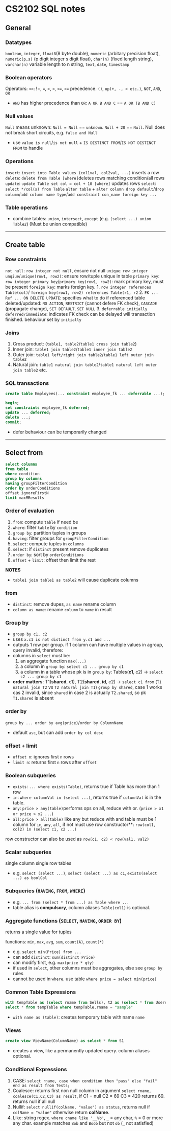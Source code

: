 # CS2102 SQL notes

## General
### Datatypes
`boolean`, `integer`, `float8`(8 byte double), `numeric` (arbitary precision float), `numeric(p,s)` (p digit integer s digit float), `char(n)` (fixed length string), `varchar(n)` variable length to n string, `text`, `date`, `timestamp`

### Boolean operators
Operators: `<>`: !=, `=`, `>`, `<`, `<=`, `>=`
precedence: `()`, `op(+, -, > etc.)`, `NOT`, `AND`, `OR`
- `AND` has higher precedence than `OR`: `A OR B AND C` == `A OR (B AND C)`

### Null values
`Null` means unknown: `Null = Null` == `unknown`. `Null + 20` == `Null`. Null does not break short circuits, e.g. `false and Null`
- use `value is null`/`is not null` + `IS DISTINCT FROM`/`IS NOT DISTINCT FROM` to handle
### Operations
`insert`: `insert into Table values (col1val, col2val, ...)` inserts a row
`delete`: `delete from Table [where]`deletes rows matching condition/all rows
`update`: `update Table set col = col + 10 [where]` updates rows
`select`: `select */col(s) from Table`
`alter table` + `alter column drop default`/`drop column`/`add column name type`/`add constraint con_name foreign key ...`

### Table operations
- combine tables: `union`, `intersect`, `except` (e.g. `(select ...) union Table2`) (Must be union compatible)
---

## Create table
### Row constraints
`not null`: `row integer not null`, ensure not null
`unique`: `row integer unqiue`/`unique(row1, row2)`: ensure row/tuple unique in table
`primary key`: `row integer primary key`/`primary key(row1, row2)`: mark primary key, must be present
`foreign key`: marks foreign key.
	1. `row integer references Table(col)`/ `foreign key(row1, row2) references Table(r1, r2`
	2. `FK ... Ref ... ON DELETE UPDATE`: specifies what to do if referenced table deleted/updated: `NO ACTION`, `RESTRICT` (cannot defere FK check), `CASCADE` (propagate change), `SET DEFAULT`, `SET NULL`
	3. `deferrable initially deferred/immediate`: indicates FK check can be delayed will transaction finished. behaviour set by `initially`

### Joins
1. Cross product: (`table1, table2`/`table1 cross join table2`)
2. Inner join: `table1 join table2`/`table1 inner join table2`
3. Outer join: `table1 left/right join table2`/`table1 left outer join table2`
4. Natural join: `table1 natural join table2`/`table1 natural left outer join table2` etc.

### SQL transactions
```sql
create table Employees(... constraint employee_fk ... deferrable ...);

begin;
set constraints employee_fk deferred;
update ... deferred;
delete ...;
commit;
```
- defer behaviour can be temporarily changed

---

## Select from
```sql
select columns
from table
where condition
group by columns
having groupFilterCondition
order by orderConditions
offset ignoreFirstN
limit maxMResults
```

### Order of evaluation
1. `from`: compute `table` if need be
2. `where`: filter `table` by `condition`
3. `group by`: partition tuples in groups
4. `having`: filter groups for `groupFilterCondition`
5. `select`: compute tuples in `columns`
6. `select`: if `distinct` present remove duplicates
7. `order by`: sort by `orderConditions`
8. `offset` + `limit`: offset then limit the rest

**NOTES**
- `table1 join table1 as table2` will cause duplicate columns

### from
- `distinct`: remove dupes, `as name` rename column
- `column as name`: rename `column` to `name` in result

### Group by
- `group by c1, c2`
- uses `x.c1 is not distinct from y.c1 and ...`
- outputs 1 row per group. if 1 column can have multiple values in agroup, query invalid, therefore:
- columns in `select` must be:
	1. an aggregate function `max(...)`
	2. a column in `group by`: `select c1 ... group by c1`
	3. a column in a table whose pk is in `group by`: Tables(__c1__, c2) -> `select c2 ... group by c1`
- **order matters**: T1(__shared__, c1), T2(__shared__, __id__, c2) -> `select c1 from` (`T1 natural join T2` vs `T2 natural join T1`) `group by shared`, case 1 works cas 2 invalid, since `shared` in case 2 is actually `T2.shared`, so pk `T1.shared` is absent

### order by
`group by ... order by avg(price)`/`order by ColumnName`
- default `asc`, but can add `order by col desc`

### offset + limit
- `offset n`: ignores first `n` rows
- `limit n`: returns first `n` rows after `offset`

### Boolean subqueries
- `exists`: `... where exists(Table)`, returns true if Table has more than 1 row
- `in`: `where columnVal in (select ...)`, returns true if `columnVal` is in the table. 
- `any`: `price > any(table)`performs ops on all, reduce with or. (`price > x1 or price > x2 ...`)
- `all`: `price > all(table)` like any but reduce with and
table must be 1 column for `in`, `any`, `all`, if not must use row constructor**: `row(col1, col2) in (select c1, c2 ...)`

row constructor can also be used as `row(c1, c2) < row(val1, val2)`

### Scalar subqueries
single column single row tables
- e.g. `select (select ...)`, `select (select ...) as c1`, `exists(select ...) as boolCol`

### Subqueries (`HAVING`, `FROM`, `WHERE`)
- e.g. `... from (select * from ...) as Table where ...`
- table alias is **compulsory**, column aliases `Table(col1)` is optional.

### Aggregate functions (`SELECT`, `HAVING`, `ORDER BY`)
returns a single value for tuples

functions: `min`, `max`, `avg`, `sum`, `count(A)`, `count(*)`
- e.g. `select min(Price) from ...`
- can add `distinct`: `sum(distinct Price)`
- can modify first, e.g. `max(price * qty)`
- if used in `select`, other columns must be aggregates, else see `group by` rules
- cannot be used in `where`. use table `where price = select min(price)`

### Common Table Expressions
```sql
with tempTable as (select rname from Sells), t2 as (select * from Users)
select * from tempTable where tempTable.rname = "sample"
```
- `with name as (table)`: creates temporary table with name `name`

### Views
```sql
create view ViewName(ColumnName) as select * from S1
```
- creates a view, like a permanently updated query. column aliases optional.

### Conditional Expressions
1. CASE: `select rname, case when condition then "pass" else "fail" end as result from Tests;`
2. Coalesce: returns first non null column in argument `select rname, coalesce(C1,C2,C3) as result`, if C1 = null C2 = 69 C3 = 420 returns 69. returns null if all null
3. Nullif: `select nullif(colName, "value") as status`, returns null if `colName = "value"` otherwise return **colName**.
4. Like: string regex. `where cname like '__%b'`, `_` = any char, `%` = 0 or more any char. example matches `Bob` and `Boob` but not `ob` (`_` not satisfied)

